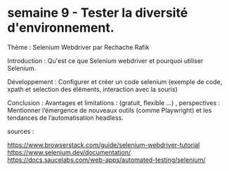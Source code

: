 # semaine 9 - Tester la diversité d'environnement.

Thème : Selenium Webdriver  par Rechache Rafik

Introduction : Qu'est ce que Selenium webdriver et pourquoi utiliser Selenium.

Développement : Configurer et créer un code selenium (exemple de code, xpath et selection des éléments, interaction avec la souris)

Conclusion : Avantages et limitations : (gratuit, flexible ...) , perspectives : Mentionner l’émergence de nouveaux outils (comme Playwright) et les tendances de l’automatisation headless.

sources : 

https://www.browserstack.com/guide/selenium-webdriver-tutorial
https://www.selenium.dev/documentation/
https://docs.saucelabs.com/web-apps/automated-testing/selenium/



